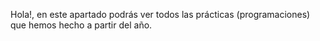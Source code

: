 Hola!, en este apartado podrás ver todos las prácticas (programaciones) que hemos hecho a partir del año.
